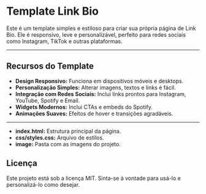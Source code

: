 ﻿# Template Link Bio

Este é um template simples e estiloso para criar sua própria página de Link Bio. Ele é responsivo, leve e personalizável, perfeito para redes sociais como Instagram, TikTok e outras plataformas.

---

## Recursos do Template

- **Design Responsivo:** Funciona em dispositivos móveis e desktops.
- **Personalização Simples:** Alterar imagens, textos e links é fácil.
- **Integração com Redes Sociais:** Inclui links prontos para Instagram, YouTube, Spotify e Email.
- **Widgets Modernos:** Inclui CTAs e embeds do Spotify.
- **Animações Suaves:** Efeitos de hover e transições agradáveis.

---

- **index.html:** Estrutura principal da página.
- **css/styles.css:** Arquivo de estilos.
- **image:** Pasta com as imagens do projeto.


## Licença
Este projeto está sob a licença MIT. Sinta-se à vontade para usá-lo e personalizá-lo como desejar.
